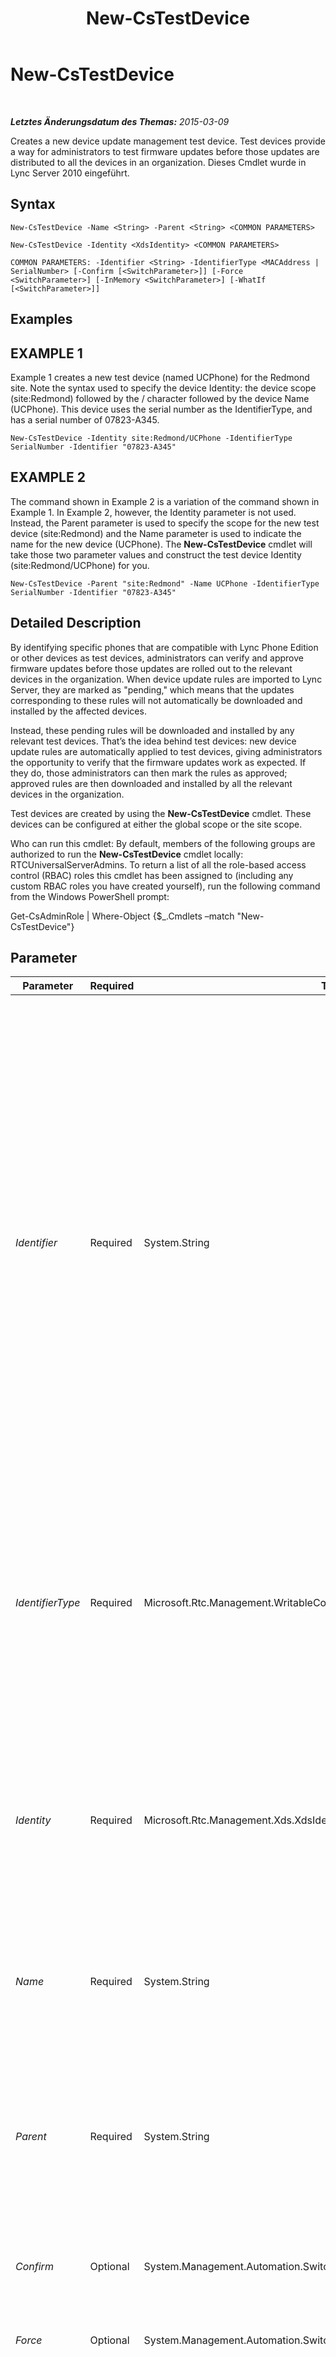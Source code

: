 ﻿---
title: New-CsTestDevice
TOCTitle: New-CsTestDevice
ms:assetid: 3d223c5e-b987-4353-9bf7-b247a2bdfa25
ms:mtpsurl: https://technet.microsoft.com/de-de/library/Gg425899(v=OCS.15)
ms:contentKeyID: 49293756
ms.date: 05/19/2016
mtps_version: v=OCS.15
ms.translationtype: HT
---

# New-CsTestDevice

 

_**Letztes Änderungsdatum des Themas:** 2015-03-09_

Creates a new device update management test device. Test devices provide a way for administrators to test firmware updates before those updates are distributed to all the devices in an organization. Dieses Cmdlet wurde in Lync Server 2010 eingeführt.

## Syntax

    New-CsTestDevice -Name <String> -Parent <String> <COMMON PARAMETERS>

    New-CsTestDevice -Identity <XdsIdentity> <COMMON PARAMETERS>

    COMMON PARAMETERS: -Identifier <String> -IdentifierType <MACAddress | SerialNumber> [-Confirm [<SwitchParameter>]] [-Force <SwitchParameter>] [-InMemory <SwitchParameter>] [-WhatIf [<SwitchParameter>]]

## Examples

## EXAMPLE 1

Example 1 creates a new test device (named UCPhone) for the Redmond site. Note the syntax used to specify the device Identity: the device scope (site:Redmond) followed by the / character followed by the device Name (UCPhone). This device uses the serial number as the IdentifierType, and has a serial number of 07823-A345.

    New-CsTestDevice -Identity site:Redmond/UCPhone -IdentifierType SerialNumber -Identifier "07823-A345"

## EXAMPLE 2

The command shown in Example 2 is a variation of the command shown in Example 1. In Example 2, however, the Identity parameter is not used. Instead, the Parent parameter is used to specify the scope for the new test device (site:Redmond) and the Name parameter is used to indicate the name for the new device (UCPhone). The **New-CsTestDevice** cmdlet will take those two parameter values and construct the test device Identity (site:Redmond/UCPhone) for you.

    New-CsTestDevice -Parent "site:Redmond" -Name UCPhone -IdentifierType SerialNumber -Identifier "07823-A345"

## Detailed Description

By identifying specific phones that are compatible with Lync Phone Edition or other devices as test devices, administrators can verify and approve firmware updates before those updates are rolled out to the relevant devices in the organization. When device update rules are imported to Lync Server, they are marked as "pending," which means that the updates corresponding to these rules will not automatically be downloaded and installed by the affected devices.

Instead, these pending rules will be downloaded and installed by any relevant test devices. That’s the idea behind test devices: new device update rules are automatically applied to test devices, giving administrators the opportunity to verify that the firmware updates work as expected. If they do, those administrators can then mark the rules as approved; approved rules are then downloaded and installed by all the relevant devices in the organization.

Test devices are created by using the **New-CsTestDevice** cmdlet. These devices can be configured at either the global scope or the site scope.

Who can run this cmdlet: By default, members of the following groups are authorized to run the **New-CsTestDevice** cmdlet locally: RTCUniversalServerAdmins. To return a list of all the role-based access control (RBAC) roles this cmdlet has been assigned to (including any custom RBAC roles you have created yourself), run the following command from the Windows PowerShell prompt:

Get-CsAdminRole | Where-Object {$\_.Cmdlets –match "New-CsTestDevice"}

## Parameter


<table>
<colgroup>
<col style="width: 25%" />
<col style="width: 25%" />
<col style="width: 25%" />
<col style="width: 25%" />
</colgroup>
<thead>
<tr class="header">
<th>Parameter</th>
<th>Required</th>
<th>Type</th>
<th>Description</th>
</tr>
</thead>
<tbody>
<tr class="odd">
<td><p><em>Identifier</em></p></td>
<td><p>Required</p></td>
<td><p>System.String</p></td>
<td><p>Based on the IdentifierType, indicates the Media Access Control (MAC) address or serial number of the new test device. Serial numbers can be specified using numbers, letters, hyphens and underscores; for example:</p>
<p>-Identifier &quot;AB37_679e&quot;</p>
<p>MAC addresses must be specified as six or more two-character pairs; depending on the MAC address, these pairs can either be joined together in a single string or can be separated using hyphens or colons. (Note that MAC addresses can include both letters and/or numbers.) Each of the following are valid MAC addresses:</p>
<p>010203040506</p>
<p>01-02-03-04-05-06</p>
<p>01:02:03:04:05:06</p>
<p>A MAC address such as 01-02-03-04-05 will not be accepted because it does not have at least six two-character pairs.</p></td>
</tr>
<tr class="even">
<td><p><em>IdentifierType</em></p></td>
<td><p>Required</p></td>
<td><p>Microsoft.Rtc.Management.WritableConfig.Settings.DeviceUpdate.IdentifierType</p></td>
<td><p>Indicates whether the test device will be uniquely identified by its MAC address or by its serial number. To identify a device by its MAC address, set the IdentifierType to MACAddress. To identify a device by its serial number, set the IdentifierType to SerialNumber. MACAddress and SerialNumber are the only allowed values.</p></td>
</tr>
<tr class="odd">
<td><p><em>Identity</em></p></td>
<td><p>Required</p></td>
<td><p>Microsoft.Rtc.Management.Xds.XdsIdentity</p></td>
<td><p>Indicates the Identity for the new test device. An Identity consists of both the scope where the test device is to be assigned (for example, site:Redmond) and the name for the new device (for example, UCPhone). To assign a test device named UCPhone to the Redmond site, your Identity parameter must look like this: -Identity &quot;site:Redmond/UCPhone&quot;.</p></td>
</tr>
<tr class="even">
<td><p><em>Name</em></p></td>
<td><p>Required</p></td>
<td><p>System.String</p></td>
<td><p>Name for the new test device (names must be unique within a given scope). The Name parameter should be used only when using the Parent parameter.</p></td>
</tr>
<tr class="odd">
<td><p><em>Parent</em></p></td>
<td><p>Required</p></td>
<td><p>System.String</p></td>
<td><p>Name of the scope (for example, site:Redmond) where the new test device is to be assigned. If you use the Parent parameter then you must also use the Name parameter; for example: -Parent site:Redmond –Name UCPhone. If you use the Parent parameter then you should not use the Identity parameter, and vice-versa.</p></td>
</tr>
<tr class="even">
<td><p><em>Confirm</em></p></td>
<td><p>Optional</p></td>
<td><p>System.Management.Automation.SwitchParameter</p></td>
<td><p>Fordert Sie vor der Ausführung des Befehls zum Bestätigen auf.</p></td>
</tr>
<tr class="odd">
<td><p><em>Force</em></p></td>
<td><p>Optional</p></td>
<td><p>System.Management.Automation.SwitchParameter</p></td>
<td><p>Suppresses the display of any non-fatal error message that might occur when running the command.</p></td>
</tr>
<tr class="even">
<td><p><em>InMemory</em></p></td>
<td><p>Optional</p></td>
<td><p>System.Management.Automation.SwitchParameter</p></td>
<td><p>Erstellt einen Objektverweis ohne einen Commit für das Objekt auszuführen und die Änderungen dadurch dauerhaft zu speichern. Wenn Sie die Ausgabe des mit diesem Parameter aufgerufenen Cmdlet einer Variablen zuweisen, können Sie die Eigenschaften des Objektverweises ändern und anschließend einen Commit für diese Änderungen ausführen, indem Sie das entsprechende Cmdlet vom Typ &quot;Set-&quot; aufrufen.</p></td>
</tr>
<tr class="odd">
<td><p><em>WhatIf</em></p></td>
<td><p>Optional</p></td>
<td><p>System.Management.Automation.SwitchParameter</p></td>
<td><p>Beschreibt die Auswirkungen einer Ausführung des Befehls, ohne den Befehl tatsächlich auszuführen.</p></td>
</tr>
</tbody>
</table>


## Input Types

None. The **New-CsTestDevice** cmdlet does not accept pipelined input.

## Return Types

Creates new instances of the Microsoft.Rtc.Management.WritableConfig.Settings.DeviceUpdate.TestDevice object.

## Siehe auch

#### Weitere Ressourcen

[Get-CsTestDevice](get-cstestdevice.md)  
[Remove-CsTestDevice](remove-cstestdevice.md)  
[Set-CsTestDevice](set-cstestdevice.md)

